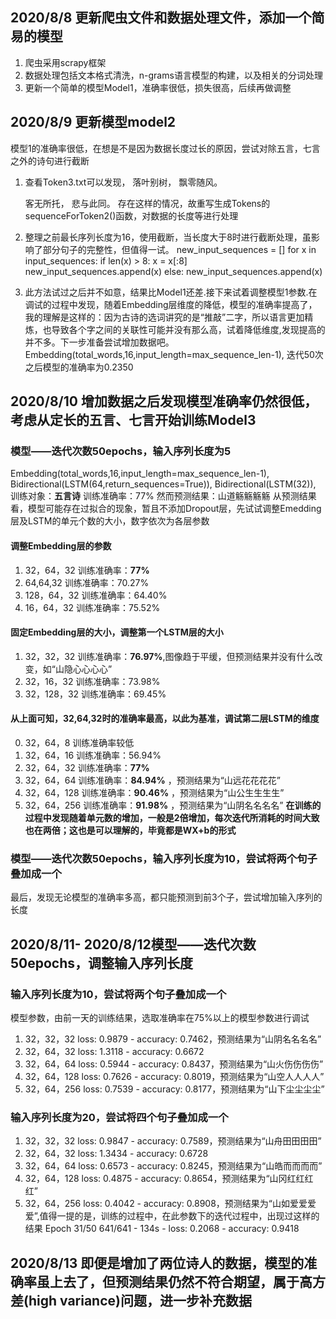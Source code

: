 
## 2020/8/8 更新爬虫文件和数据处理文件，添加一个简易的模型

1. 爬虫采用scrapy框架
2. 数据处理包括文本格式清洗，n-grams语言模型的构建，以及相关的分词处理
3. 更新一个简单的模型Model1，准确率很低，损失很高，后续再做调整

## 2020/8/9 更新模型model2
模型1的准确率很低，在想是不是因为数据长度过长的原因，尝试对除五言，七言之外的诗句进行截断
1. 查看Token3.txt可以发现，
      落叶别树，
      飘零随风。


      客无所托，
      悲与此同。
  存在这样的情况，故重写生成Tokens的sequenceForToken2()函数，对数据的长度等进行处理

2. 整理之前最长序列长度为16，使用截断，当长度大于8时进行截断处理，虽影响了部分句子的完整性，但值得一试。
  new_input_sequences = []
  for x in input_sequences:
      if len(x) > 8:
          x = x[:8]
          new_input_sequences.append(x)
      else:
          new_input_sequences.append(x)

3. 此方法试过之后并不如意，结果比Model1还差.接下来试着调整模型1参数.在调试的过程中发现，随着Embedding层维度的降低，模型的准确率提高了，我的理解是这样的：因为古诗的选词讲究的是“推敲”二字，所以语言更加精炼，也导致各个字之间的关联性可能并没有那么高，试着降低维度,发现提高的并不多。下一步准备尝试增加数据吧。
    Embedding(total_words,16,input_length=max_sequence_len-1), 迭代50次之后模型的准确率为0.2350
    
## 2020/8/10 增加数据之后发现模型准确率仍然很低，考虑从定长的五言、七言开始训练Model3
### 模型——迭代次数50epochs，输入序列长度为5
   Embedding(total_words,16,input_length=max_sequence_len-1),
   Bidirectional(LSTM(64,return_sequences=True)),
   Bidirectional(LSTM(32)),
   训练对象：**五言诗**
   训练准确率：77%
   然而预测结果：山道觞觞觞觞
   从预测结果看，模型可能存在过拟合的现象，暂且不添加Dropout层，先试试调整Emedding层及LSTM的单元个数的大小，数字依次为各层参数
#### 调整Embedding层的参数
1. 32，64，32  训练准确率：**77%**
2. 64,64,32    训练准确率：70.27%
3. 128，64，32   训练准确率：64.40%   
4. 16，64，32   训练准确率：75.52%  
#### 固定Embedding层的大小，调整第一个LSTM层的大小
1. 32，32，32     训练准确率：**76.97%**,图像趋于平缓，但预测结果并没有什么改变，如“山隐心心心心”
2. 32，16，32     训练准确率：73.98%
3. 32，128，32     训练准确率：69.45% 
#### 从上面可知，32,64,32时的准确率最高，以此为基准，调试第二层LSTM的维度
0. 32，64，8      训练准确率较低
1. 32，64，16     训练准确率：56.94% 
2. 32，64，32     训练准确率：**77%**
3. 32，64，64     训练准确率：**84.94%** ，预测结果为“山远花花花花”
4. 32，64，128    训练准确率：**90.46%** ，预测结果为“山公生生生生”
5. 32，64，256    训练准确率：**91.98%** ，预测结果为“山阴名名名名”
**在训练的过程中发现随着单元数的增加，一般是2倍增加，每次迭代所消耗的时间大致也在两倍；这也是可以理解的，毕竟都是WX+b的形式**
### 模型——迭代次数50epochs，输入序列长度为10，尝试将两个句子叠加成一个
最后，发现无论模型的准确率多高，都只能预测到前3个子，尝试增加输入序列的长度
## 2020/8/11- 2020/8/12模型——迭代次数50epochs，调整输入序列长度
### 输入序列长度为10，尝试将两个句子叠加成一个
模型参数，由前一天的训练结果，选取准确率在75%以上的模型参数进行调试
1. 32，32，32       loss: 0.9879 - accuracy: 0.7462，预测结果为“山阴名名名名”
2. 32，64，32       loss: 1.3118 - accuracy: 0.6672
3. 32，64，64       loss: 0.5944 - accuracy: 0.8437，预测结果为“山火伤伤伤伤”
4. 32，64，128      loss: 0.7626 - accuracy: 0.8019，预测结果为“山空人人人人”
5. 32，64，256      loss: 0.7539 - accuracy: 0.8177，预测结果为“山下尘尘尘尘”    
### 输入序列长度为20，尝试将四个句子叠加成一个
1. 32，32，32       loss: 0.9847 - accuracy: 0.7589，预测结果为“山舟田田田田”
2. 32，64，32       loss: 1.3434 - accuracy: 0.6728
3. 32，64，64       loss: 0.6573 - accuracy: 0.8245，预测结果为“山皓而而而而”
4. 32，64，128      loss: 0.4875 - accuracy: 0.8654，预测结果为“山冈红红红红”
5. 32，64，256      loss: 0.4042 - accuracy: 0.8908，预测结果为“山如爱爱爱爱”,值得一提的是，训练的过程中，在此参数下的迭代过程中，出现过这样的结果
            Epoch 31/50
            641/641 - 134s - loss: 0.2068 - accuracy: 0.9418
## 2020/8/13 即便是增加了两位诗人的数据，模型的准确率虽上去了，但预测结果仍然不符合期望，属于高方差(high variance)问题，进一步补充数据

